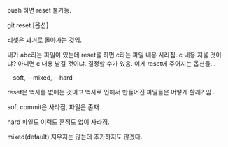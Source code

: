 push 하면 reset 불가능. 

git reset [옵션] <commit id> 

리셋은 과거로 돌아가는 것임. 

내가 abc라는 파일이 있는데 
reset을 하면 c라는 파일 내용 사라짐. 
c 내용 지울 것이냐? 아니면 c 내용 남길 것이냐. 결정할 수가 있음. 이게 reset에 주어지는 옵션들... 

--soft, --mixed, --hard

reset은 역사를 없애는 것이고 역사로 인해서 만들어진 파일들은 어떻게 할래? 임 . 


soft 
commit은 사라짐, 파일은 존재 

hard 
파일도 이력도 흔적도 없이 사라짐. 

mixed(default)
지우지는 않는데 추가하지도 않겠다. 